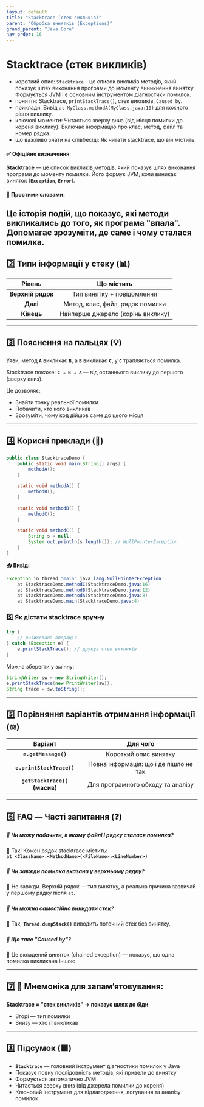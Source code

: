 ```yaml
---
layout: default
title: "Stacktrace (стек викликів)"
parent: "Обробка винятків (Exceptions)"
grand_parent: "Java Core"
nav_order: 16
---
```


# Stacktrace (стек викликів)

*   короткий опис: `Stacktrace` – це список викликів методів, який показує шлях виконання програми до моменту виникнення винятку. Формується JVM і є основним інструментом діагностики помилок.
*   поняття: Stacktrace, `printStackTrace()`, стек викликів, `Caused by`.
*   приклади: Вивід `at MyClass.methodA(MyClass.java:10)` для кожного рівня виклику.
*   ключові моменти: Читається зверху вниз (від місця помилки до кореня виклику). Включає інформацію про клас, метод, файл та номер рядка.
*   що важливо знати на співбесіді: Як читати stacktrace, що він містить.
#### **✅ Офіційне визначення:**

**Stacktrace** — це список викликів методів, який показує шлях виконання програми до моменту помилки. Його формує JVM, коли виникає виняток (**`Exception`**, **`Error`**).

#### **🧠 Простими словами:**

Це історія подій, що показує, які методи викликались до того, як програма "впала". Допомагає зрозуміти, де саме і чому сталася помилка.
---

## **2️⃣ Типи інформації у стеку (📊)**

| Рівень | Що містить |
| :---: | :---: |
| **Верхній рядок** | Тип винятку \+ повідомлення |
| **Далі** | Метод, клас, файл, рядок помилки |
| **Кінець** | Найперше джерело (корінь виклику) |

---

## **3️⃣ Пояснення на пальцях (💡)**

Уяви, метод **`A`** викликає **`B`**, а **`B`** викликає **`C`**, у **`C`** трапляється помилка.

Stacktrace покаже: **`C → B → A`** — від останнього виклику до першого (зверху вниз).

Це дозволяє:

* Знайти точку реальної помилки
* Побачити, хто кого викликав
* Зрозуміти, чому код дійшов саме до цього місця

---

## **4️⃣ Корисні приклади (🧪)**

```java
public class StacktraceDemo {
    public static void main(String[] args) {
        methodA();
    }

    static void methodA() {
        methodB();
    }

    static void methodB() {
        methodC();
    }

    static void methodC() {
        String s = null;
        System.out.println(s.length()); // NullPointerException
    }
}
```
**📥 Вивід:**

```java
Exception in thread "main" java.lang.NullPointerException
	at StacktraceDemo.methodC(StacktraceDemo.java:16)
	at StacktraceDemo.methodB(StacktraceDemo.java:12)
	at StacktraceDemo.methodA(StacktraceDemo.java:8)
	at StacktraceDemo.main(StacktraceDemo.java:4)
```
### 

### **5️⃣ Як дістати stacktrace вручну**

```java
try {
    // ризикована операція
} catch (Exception e) {
    e.printStackTrace(); // друкує стек викликів
}
```
Можна зберегти у змінну:

```java
StringWriter sw = new StringWriter();
e.printStackTrace(new PrintWriter(sw));
String trace = sw.toString();
```
---

## **5️⃣ Порівняння варіантів отримання інформації (⚖️)**

| Варіант | Для чого |
| :---: | :---: |
| **`e.getMessage()`** | Короткий опис винятку |
| **`e.printStackTrace()`** | Повна інформація: що і де пішло не так |
| **`getStackTrace()` (масив)** | Для програмного обходу та аналізу |

---

## **6️⃣ FAQ — Часті запитання (❓)**

##### **🔹 Чи можу побачити, в якому файлі і рядку сталася помилка?**

💬 Так\! Кожен рядок stacktrace містить:  
**`at <ClassName>.<MethodName>(<FileName>:<LineNumber>)`**

##### 

##### **🔹 Чи завжди помилка вказана у верхньому рядку?**

💬 Не завжди. Верхній рядок — тип винятку, а реальна причина зазвичай у першому рядку після `at`.

##### 

##### **🔹 Чи можна самостійно викидати стек?**

💬 Так, **`Thread.dumpStack()`** виводить поточний стек без винятку.

##### 

##### **🔹 Що таке "Caused by"?**

💬 Це вкладений виняток (chained exception) — показує, що одна помилка викликана іншою.

---

## **7️⃣ 🧠 Мнемоніка для запам’ятовування:**

**Stacktrace \= "стек викликів" → показує шлях до біди**

* Вгорі — тип помилки
* Внизу — хто її викликав

---

## **8️⃣ Підсумок (🟩)**

* **`Stacktrace`** — головний інструмент діагностики помилок у Java
* Показує повну послідовність методів, які привели до винятку
* Формується автоматично JVM
* Читається зверху вниз (від джерела помилки до кореня)
* Ключовий інструмент для відлагодження, логування та аналізу помилок
